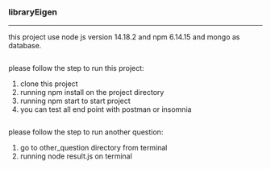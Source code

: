 ### libraryEigen

---

this project use node js version 14.18.2 and npm 6.14.15 and mongo as database.

```
```
please follow the step to run this project:
1. clone this project
2. running npm install on the project directory
3. running npm start to start project
4. you can test all end point with postman or insomnia 
```
```
please follow the step to run another question:
1. go to other_question directory from terminal
2. running node result.js on terminal
```